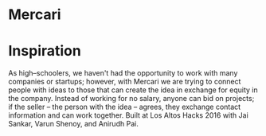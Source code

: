 # Mercari

# Inspiration

As high–schoolers, we haven't had the opportunity to work with many companies or startups; however, with Mercari we are trying to connect people with ideas to those that can create the idea in exchange for equity in the company. Instead of working for no salary, anyone can bid on projects; if the seller – the person with the idea – agrees, they exchange contact information and can work together. Built at Los Altos Hacks 2016 with Jai Sankar, Varun Shenoy, and Anirudh Pai.

